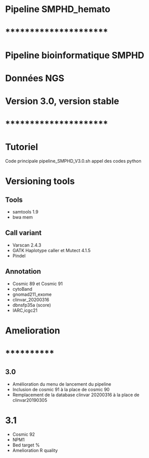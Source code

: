 # Pipeline SMPHD_hemato
# *********************
#  Pipeline bioinformatique SMPHD                 
#	Données NGS                   
#   Version 3.0, version stable
# *********************

# Tutoriel
Code principale pipeline_SMPHD_V3.0.sh
appel des codes python

# Versioning tools
## Tools
- samtools 1.9
- bwa mem  
## Call variant
- Varscan 2.4.3
- GATK Haplotype caller et Mutect 4.1.5
- Pindel
## Annotation
- Cosmic 89 et Cosmic 91
- cytoBand
- gnomad211_exome
- clinvar_20200316
- dbnsfp35a (score)
- IARC,icgc21

# Amelioration
# **********
## 3.0
- Amélioration du menu de lancement du pipeline
- Inclusion de cosmic 91 à la place de cosmic 90
- Remplacement de la database clinvar 20200316 à la place de clinvar20190305
# 3.1
- Cosmic 92
- NPM1
- Bed target %
- Amelioration R quality
